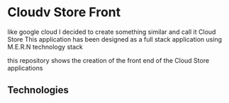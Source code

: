 # Cloudv Store Front

like google cloud I decided to create something similar and call it Cloud Store
This application has been designed as a full stack application using M.E.R.N technology stack

this repository shows the creation of the front end of the Cloud Store
applications

## Technologies

